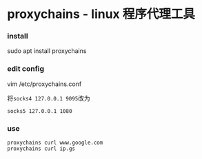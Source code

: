 proxychains - linux 程序代理工具
==============================

### install

sudo apt install proxychains


### edit config
vim /etc/proxychains.conf

将`socks4 127.0.0.1 9095`改为

    socks5 127.0.0.1 1080

### use

    proxychains curl www.google.com
    proxychains curl ip.gs

